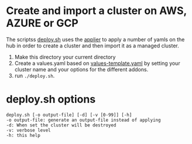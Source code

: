 # Create and import a cluster on AWS, AZURE or GCP

The scriptss [deploy.sh](./hub.sh) uses the [applier](https://github.com/open-cluster-management/library-go/blob/master/docs/applier.md) to apply a number of yamls on the hub in order to create a cluster and then import it as a managed cluster.

1. Make this directory your current directory
2. Create a values.yaml based on [values-template.yaml](./values-template.yaml) by setting your cluster name and your options for the different addons.
3. run `./deploy.sh`.

# deploy.sh options

```
deploy.sh [-o output-file] [-d] [-v [0-99]] [-h]
-o output-file: generate an output-file instead of applying
-d: When set the cluster will be destroyed
-v: verbose level
-h: this help
```
